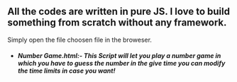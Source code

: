 ## All the codes are written in pure JS. I love to build something from scratch without any framework.
Simply open the file choosen file in the broweser.

* ##### *Number Game.html*:- This Script will let you play a number game in which you have to guess the number in the give time you can modify the time limits in case you want!
